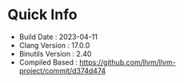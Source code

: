 # Quick Info
* Build Date : 2023-04-11
* Clang Version : 17.0.0
* Binutils Version : 2.40
* Compiled Based : https://github.com/llvm/llvm-project/commit/d374d474
